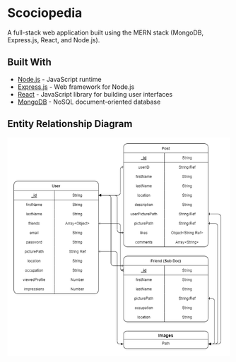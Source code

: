 # Scociopedia

A full-stack web application built using the MERN stack (MongoDB, Express.js, React, and Node.js).

## Built With

- [Node.js](https://nodejs.org/) - JavaScript runtime
- [Express.js](https://expressjs.com/) - Web framework for Node.js
- [React](https://reactjs.org/) - JavaScript library for building user interfaces
- [MongoDB](https://www.mongodb.com/) - NoSQL document-oriented database

## Entity Relationship Diagram

![Entity Relationship Diagram](./Entity_Relation.png)
